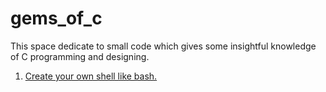 # gems_of_c
  This space dedicate to small code which gives some insightful knowledge of C programming and designing. 

1. [Create your own shell like bash.](https://github.com/rohit12techie/gems_of_c/tree/master/yourownshell)
